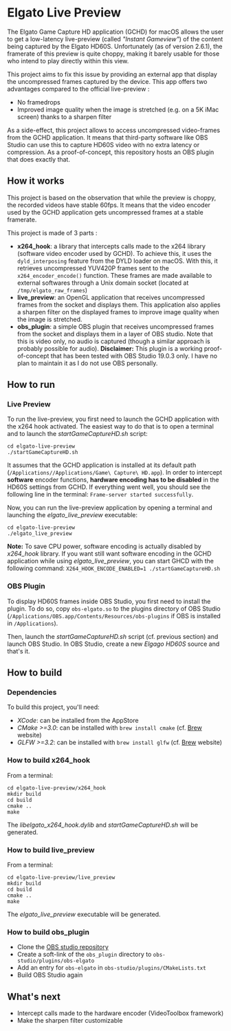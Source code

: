# Elgato Live Preview
The Elgato Game Capture HD application (GCHD) for macOS allows the user to get a low-latency live-preview (called *"Instant Gameview"*) of the content being captured by the Elgato HD60S.
Unfortunately (as of version 2.6.1), the framerate of this preview is quite choppy, making it barely usable for those who intend to play directly within this view.

This project aims to fix this issue by providing an external app that display the uncompressed frames captured by the device. This app offers two advantages compared to the official live-preview :
* No framedrops
* Improved image quality when the image is stretched (e.g. on a 5K iMac screen) thanks to a sharpen filter

As a side-effect, this project allows to access uncompressed video-frames from the GCHD application. It means that third-party software like OBS Studio can use this to capture HD60S video with no extra latency or compression. As a proof-of-concept, this repository hosts an OBS plugin that does exactly that.

## How it works ##
This project is based on the observation that while the preview is choppy, the recorded videos have stable 60fps.
It means that the video encoder used by the GCHD application gets uncompressed frames at a stable framerate.

This project is made of 3 parts :
* **x264_hook**: a library that intercepts calls made to the x264 library (software video encoder used by GCHD).
To achieve this, it uses the `dyld_interposing` feature from the DYLD loader on macOS.
With this, it retrieves uncompressed YUV420P frames sent to the `x264_encoder_encode()` function.
These frames are made available to external softwares through a Unix domain socket (located at `/tmp/elgato_raw_frames`)
* **live_preview**: an OpenGL application that receives uncompressed frames from the socket and displays them.
This application also applies a sharpen filter on the displayed frames to improve image quality when the image is stretched.
* **obs_plugin**: a simple OBS plugin that receives uncompressed frames from the socket and displays them in a layer of OBS studio. Note that this is video only, no audio is captured (though a similar approach is probably possible for audio). **Disclaimer:** This plugin is a working proof-of-concept that has been tested with OBS Studio 19.0.3 only. I have no plan to maintain it as I do not use OBS personally.

## How to run ##
### Live Preview ###
To run the live-preview, you first need to launch the GCHD application with the x264 hook activated. The easiest way to do that is to open a terminal and to launch the *startGameCaptureHD.sh* script:
```
cd elgato-live-preview
./startGameCaptureHD.sh
```
It assumes that the GCHD application is installed at its default path (`/Applications//Applications/Game\ Capture\ HD.app`). In order to intercept **software** encoder functions, **hardware encoding has to be disabled** in the HD60S settings from GCHD. If everything went well, you should see the following line in the terminal: `Frame-server started successfully`.

Now, you can run the live-preview application by opening a terminal and launching the *elgato_live_preview* executable:
```
cd elgato-live-preview
./elgato_live_preview
```

**Note:** To save CPU power, software encoding is actually disabled by *x264_hook* library. If you want still want software encoding in the GCHD application while using *elgato_live_preview*, you can start GHCD with the following command: `X264_HOOK_ENCODE_ENABLED=1 ./startGameCaptureHD.sh`

### OBS Plugin ###
To display HD60S frames inside OBS Studio, you first need to install the plugin. To do so, copy `obs-elgato.so` to the plugins directory of OBS Studio (`/Applications/OBS.app/Contents/Resources/obs-plugins` if OBS is installed in `/Applications`).

Then, launch the *startGameCaptureHD.sh* script (cf. previous section) and launch OBS Studio. In OBS Studio, create a new *Elgago HD60S* source and that's it.

## How to build ##
### Dependencies ###
To build this project, you'll need:
* *XCode*: can be installed from the AppStore
* *CMake >=3.0*: can be installed with `brew install cmake` (cf. [Brew](https://www.brew.sh) website)
* *GLFW >=3.2*: can be installed with `brew install glfw` (cf. [Brew](https://www.brew.sh) website)

### How to build x264_hook ###
From a terminal:
```shell
cd elgato-live-preview/x264_hook
mkdir build
cd build
cmake ..
make
```
The *libelgato_x264_hook.dylib* and *startGameCaptureHD.sh* will be generated.

### How to build live_preview ###
From a terminal:
```shell
cd elgato-live-preview/live_preview
mkdir build
cd build
cmake ..
make
```
The *elgato_live_preview* executable will be generated.

### How to build obs_plugin ###
* Clone the [OBS studio repository](https://github.com/jp9000/obs-studio)
* Create a soft-link of the `obs_plugin` directory to `obs-studio/plugins/obs-elgato`
* Add an entry for `obs-elgato` in `obs-studio/plugins/CMakeLists.txt`
* Build OBS Studio again

## What's next ##
* Intercept calls made to the hardware encoder (VideoToolbox framework)
* Make the sharpen filter customizable
